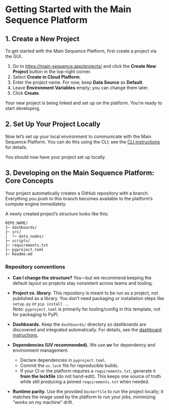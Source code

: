 # Getting Started with the Main Sequence Platform

## 1. Create a New Project

To get started with the Main Sequence Platform, first create a project via the GUI.

1. Go to https://main-sequence.app/projects/ and click the **Create New Project** button in the top-right corner.
2. Select **Create in Cloud Platform**.
3. Enter the project name. For now, keep **Data Source** as **Default**.
4. Leave **Environment Variables** empty; you can change them later.
5. Click **Create**.

Your new project is being linked and set up on the platform. You’re ready to start developing.

## 2. Set Up Your Project Locally

Now let’s set up your local environment to communicate with the Main Sequence Platform. You can do this using the CLI; see the [CLI instructions](./gpt_instructions_cli.md) for details.

You should now have your project set up locally.

## 3. Developing on the Main Sequence Platform: Core Concepts

Your project automatically creates a GitHub repository with a branch. Everything you push to this branch becomes available to the platform’s compute engine immediately.

A newly created project’s structure looks like this:

```
REPO_NAME/
├─ dashboards/
├─ src/
│  └─ data_nodes/
├─ scripts/
├─ requirements.txt
├─ pyproject.toml
├─ Readme.md

```

### Repository conventions

- **Can I change the structure?** Yes—but we recommend keeping the default layout so projects stay consistent across teams and tooling.

- **Project vs. library.** This repository is meant to be run as a project, not published as a library. You don’t need packaging or installation steps like `setup.py` or `pip install .`.  
  *Note:* `pyproject.toml` is primarily for tooling/config in this template, not for packaging to PyPI.

- **Dashboards.** Keep the `dashboards/` directory so dashboards are discovered and integrated automatically. For details, see the [dashboard instructions](./gpt_dashboards_instructions.md).

- **Dependencies (UV recommended).** We use **uv** for dependency and environment management.
  - Declare dependencies in `pyproject.toml`.
  - Commit the `uv.lock` file for reproducible builds.
  - If your CI or the platform requires a `requirements.txt`, generate it **from the lockfile** (do not hand-edit). This keeps one source of truth while still producing a pinned `requirements.txt` when needed.

- **Runtime parity.** Use the provided `Dockerfile` to run the project locally; it matches the image used by the platform to run your jobs, minimizing “works on my machine” drift.



